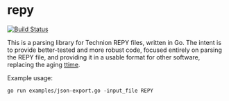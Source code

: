 # repy

[![Build Status](https://travis-ci.org/lutzky/repy.svg?branch=master)](https://travis-ci.org/lutzky/repy)

This is a parsing library for Technion REPY files, written in Go. The intent is
to provide better-tested and more robust code, focused entirely on parsing the
REPY file, and providing it in a usable format for other software, replacing
the aging [ttime](http://lutzky.github.io/ttime).

Example usage:

```
go run examples/json-export.go -input_file REPY
```

